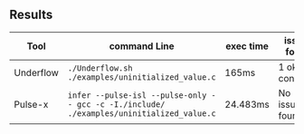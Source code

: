 ## Results

|Tool|command Line|exec time  |issues found                         |
|----------------|-------------------------------|-----------------------------|---------------------------|
|Underflow|`./Underflow.sh  ./examples/uninitialized_value.c `|165ms|1 ok contracts|
|Pulse-x|`infer --pulse-isl --pulse-only -- gcc -c -I./include/ ./examples/uninitialized_value.c`|24.483ms|No issues found|
